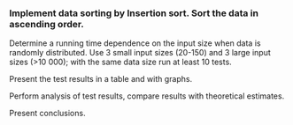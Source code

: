 ### Implement data sorting by Insertion sort. Sort the data in ascending order.

Determine a running time dependence on the input size when data is randomly distributed. Use 3 small input sizes (20-150) and 3 large input sizes (>10 000); with the same data size run at least 10 tests.

Present the test results in a table and with graphs.

Perform analysis of test results, compare results with theoretical estimates.

Present conclusions.
